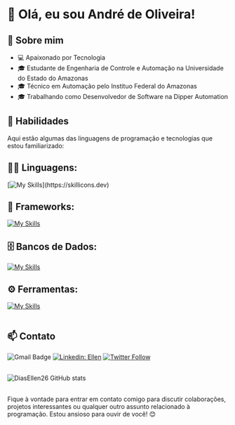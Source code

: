 # 👋 Olá, eu sou André de Oliveira!

## 💼 Sobre mim

- 💻 Apaixonado por Tecnologia
- 🎓 Estudante de Engenharia de Controle e Automação na Universidade do Estado do Amazonas
- 🎓 Técnico em Automação pelo Instituo Federal do Amazonas 
- 🎓 Trabalhando como Desenvolvedor de Software na Dipper Automation

## 🚀 Habilidades

Aqui estão algumas das linguagens de programação e tecnologias que estou familiarizado:

## 👨‍💻 Linguagens: 
[![My Skills](https://skillicons.dev/icons?i=python,c,cpp,)](https://skillicons.dev)

## 🧰 Frameworks: 
[![My Skills](https://skillicons.dev/icons?i=flask)](https://skillicons.dev)

## 🗄️ Bancos de Dados: 
[![My Skills](https://skillicons.dev/icons?i=postgres,mysql,mongo)](https://skillicons.dev)
## ⚙️ Ferramentas:
[![My Skills](https://skillicons.dev/icons?i=git,github,visualstudio,arduino)](https://skillicons.dev)<br><br>

## 📫 Contato

![Gmail Badge](https://img.shields.io/badge/-andreoliveira25000@outlook.com-006bed?style=flat-square&logo=Gmail&logoColor=white&link=mailto:{SeuEmail})
[![Linkedin: Ellen](https://img.shields.io/badge/-ellendias-blue?style=flat-square&logo=Linkedin&logoColor=white&link=https://www.linkedin.com/in/andredeoliveiras/)](https://www.linkedin.com/in/andredeoliveiras/)
[![Twitter Follow](https://img.shields.io/twitter/follow/SeuUsuario?style=social)]({Link}) <br><br>

![DiasEllen26 GitHub stats](https://github-readme-stats.vercel.app/api?username=DiasEllen26&show_icons=true&theme=dark) <br><br>

Fique à vontade para entrar em contato comigo para discutir colaborações, projetos interessantes ou qualquer outro assunto relacionado à programação. Estou ansioso para ouvir de você! 😊
